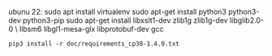 ubunu 22:
    sudo apt install virtualenv
    sudo apt-get install python3 python3-dev python3-pip
    sudo apt-get install libxslt1-dev zlib1g zlib1g-dev libglib2.0-0 \ libsm6 libgl1-mesa-glx libprotobuf-dev gcc

    pip3 install -r doc/requirements_cp38-1.4.0.txt

